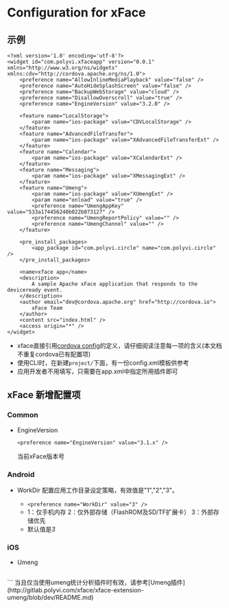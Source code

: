 # Configuration for xFace

## 示例
```
<?xml version='1.0' encoding='utf-8'?>
<widget id="com.polyvi.xfaceapp" version="0.0.1" xmlns="http://www.w3.org/ns/widgets" xmlns:cdv="http://cordova.apache.org/ns/1.0">
    <preference name="AllowInlineMediaPlayback" value="false" />
    <preference name="AutoHideSplashScreen" value="false" />
    <preference name="BackupWebStorage" value="cloud" />
    <preference name="DisallowOverscroll" value="true" />
    <preference name="EngineVersion" value="3.2.0" />
    
    <feature name="LocalStorage">
        <param name="ios-package" value="CDVLocalStorage" />
    </feature>
    <feature name="AdvancedFileTransfer">
        <param name="ios-package" value="XAdvancedFileTransferExt" />
    </feature>
    <feature name="Calendar">
        <param name="ios-package" value="XCalendarExt" />
    </feature>
    <feature name="Messaging">
        <param name="ios-package" value="XMessagingExt" />
    </feature>
    <feature name="Umeng">
        <param name="ios-package" value="XUmengExt" />
        <param name="onload" value="true" />
        <preference name="UmengAppKey" value="533a174456240b022b073127" />
        <preference name="UmengReportPolicy" value="" />
        <preference name="UmengChannel" value="" />
    </feature>
    
    <pre_install_packages>
        <app_package id="com.polyvi.circle" name="com.polyvi.circle" />
    </pre_install_packages>
    
    <name>xface app</name>
    <description>
        A sample Apache xFace application that responds to the deviceready event.
    </description>
    <author email="dev@cordova.apache.org" href="http://cordova.io">
        xFace Team
    </author>
    <content src="index.html" />
    <access origin="*" />
</widget>
```
* xface直接引用[cordova config](http://cordova.apache.org/docs/en/3.4.0/config_ref_index.md.html#The%20config.xml%20File)的定义，请仔细阅读注意每一项的含义(本文档不重复cordova已有配置项)
* 使用CLI时，在新建`project/`下面，有一份config.xml模板供参考
* 应用开发者不用填写<feature>，只需要在app.xml中指定所用插件即可
## xFace 新增配置项
### Common
* EngineVersion

   `<preference name="EngineVersion" value="3.1.x" />`
   
   当前xFace版本号

### Android
* WorkDir
   配置应用工作目录设定策略，有效值是"1","2","3"。

   - `<preference name="WorkDir" value="3" />`
   - 1：仅手机内存 2：仅外部存储（FlashROM及SD/TF扩展卡） 3：外部存储优先
   - 默认值是*3*

### iOS
* Umeng

   ```
<preference name="UmengAppKey" value="533a174456240b022b073127" />
<preference name="UmengReportPolicy" value="" />
<preference name="UmengChannel" value="" />
   ```
   当且仅当使用umeng统计分析插件时有效，请参考[Umeng插件](http://gitlab.polyvi.com/xface/xface-extension-umeng/blob/dev/README.md)
